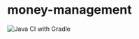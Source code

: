 # money-management
![Java CI with Gradle](https://github.com/WilliamC07/money-management/workflows/Java%20CI%20with%20Gradle/badge.svg)
